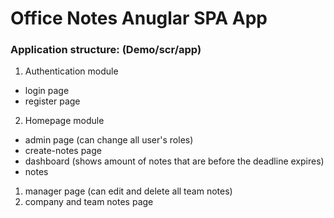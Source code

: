 # Office Notes Anuglar SPA App

### Application structure: (Demo/scr/app)
1) Authentication module
* login page
* register page
2) Homepage module
* admin page (can change all user's roles)
* create-notes page
* dashboard (shows amount of notes that are before the deadline expires)
* notes 
1) manager page (can edit and delete all team notes)
2) company and team notes page



